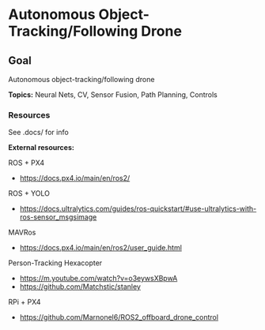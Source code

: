 # Autonomous Object-Tracking/Following Drone

## Goal
Autonomous object-tracking/following drone

**Topics:** Neural Nets, CV, Sensor Fusion, Path Planning, Controls

### Resources
See .docs/ for info

**External resources:**

ROS + PX4
  - https://docs.px4.io/main/en/ros2/

ROS + YOLO
  - https://docs.ultralytics.com/guides/ros-quickstart/#use-ultralytics-with-ros-sensor_msgsimage 

MAVRos
  - https://docs.px4.io/main/en/ros2/user_guide.html

Person-Tracking Hexacopter 
  - https://m.youtube.com/watch?v=o3eywsXBpwA   
  - https://github.com/Matchstic/stanley

RPi + PX4
  - https://github.com/Marnonel6/ROS2_offboard_drone_control